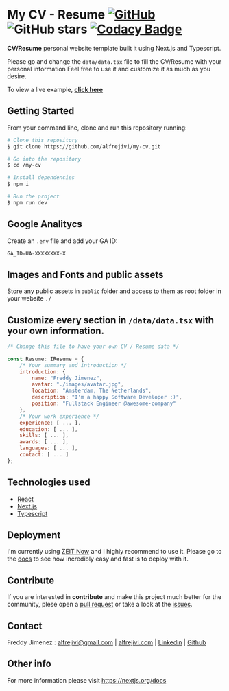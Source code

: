 # My CV - Resume [![GitHub](https://img.shields.io/github/license/alfrejivi/my-cv?color=blue)](https://github.com/alfrejivi/my-cv/blob/master/LICENSE.md) ![GitHub stars](https://img.shields.io/github/stars/alfrejivi/my-cv) [![Codacy Badge](https://api.codacy.com/project/badge/Grade/0350622c71654fe192995003e7f3ffb2)](https://app.codacy.com/manual/alfrejivi/my-cv?utm_source=github.com&utm_medium=referral&utm_content=alfrejivi/my-cv&utm_campaign=Badge_Grade_Dashboard)

**CV/Resume** personal website template built it using Next.js and Typescript.

Please go and change the `data/data.tsx` file to fill the CV/Resume with your personal information Feel free to use it and customize it as much as you desire.

To view a live example, **[click here](https://freddyjimenez.dev)**

## Getting Started

From your command line, clone and run this repository running:

```bash
# Clone this repository
$ git clone https://github.com/alfrejivi/my-cv.git

# Go into the repository
$ cd /my-cv

# Install dependencies
$ npm i

# Run the project
$ npm run dev
```

## Google Analitycs

Create an `.env` file and add your GA ID:

```javascript
GA_ID=UA-XXXXXXXX-X
```

## Images and Fonts and public assets

Store any public assets in `public` folder and access to them as root folder in your website `./`


## Customize every section in `/data/data.tsx` with your own information.

```javascript
/* Change this file to have your own CV / Resume data */

const Resume: IResume = {
    /* Your summary and introduction */
    introduction: {
        name: "Freddy Jimenez",
        avatar: "./images/avatar.jpg",
        location: "Amsterdam, The Netherlands",
        description: "I'm a happy Software Developer :)",
        position: "Fullstack Engineer @awesome-company"
    },
    /* Your work experience */
    experience: [ ... ],
    education: [ ... ],
    skills: [ ... ],
    awards: [ ... ],
    languages: [ ... ],
    contact: [ ... ]
};
```

## Technologies used

- [React](https://reactjs.org/)
- [Next.js](https://nextjs.org/) 
- [Typescript](https://www.typescriptlang.org/)


## Deployment
I'm currently using [ZEIT Now](https://zeit.co/) and I highly recommend to use it. Please go to the [docs](https://zeit.co/docs) to see how incredibly easy and fast is to deploy with it.

## Contribute

If you are interested in **contribute** and make this project much better for the community, plese open a [pull request](https://github.com/alfrejivi/my-cv/pulls) or take a look at the [issues](https://github.com/alfrejivi/my-cv/issues).

## Contact

Freddy Jimenez :
[alfrejivi@gmail.com](mailto:alfrejivi@gmail.com) |
[alfrejivi.com](https://alfrejivi.com) |
[Linkedin](https://www.linkedin.com/in/alfrejivi/) |
[Github](https://github.com/alfrejivi)

## Other info
For more information please visit https://nextjs.org/docs 



